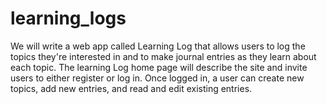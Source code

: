 # learning_logs
We will write a web app called Learning Log that allows users to log the topics they're interested in and to make journal entries as they learn about each topic. The learning Log home page will describe the site and invite users to either register or log in. Once logged in, a user can create new topics, add new entries, and read and edit existing entries.
